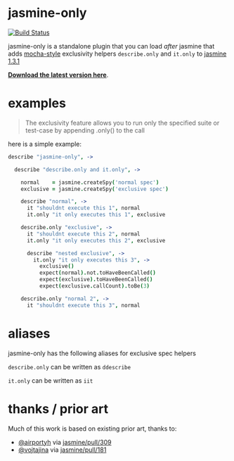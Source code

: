 # jasmine-only

[![Build Status](https://travis-ci.org/davemo/jasmine-only.png?branch=master)](https://travis-ci.org/davemo/jasmine-only)

jasmine-only is a standalone plugin that you can load _after_ jasmine that adds [mocha-style](http://visionmedia.github.io/mocha/#exclusive-tests) exclusivity helpers `describe.only` and `it.only` to [jasmine 1.3.1](https://github.com/pivotal/jasmine/releases/tag/v1.3.1)

**[Download the latest version here](https://github.com/davemo/jasmine-only/releases/download/0.1.0/jasmine-only.js)**.

# examples

> The exclusivity feature allows you to run only the specified suite or test-case by appending .only() to the call

here is a simple example:

```coffeescript
describe "jasmine-only", ->

  describe "describe.only and it.only", ->

    normal    = jasmine.createSpy('normal spec')
    exclusive = jasmine.createSpy('exclusive spec')

    describe "normal", ->
      it "shouldnt execute this 1", normal
      it.only "it only executes this 1", exclusive

    describe.only "exclusive", ->
      it "shouldnt execute this 2", normal
      it.only "it only executes this 2", exclusive

      describe "nested exclusive", ->
        it.only "it only executes this 3", ->
          exclusive()
          expect(normal).not.toHaveBeenCalled()
          expect(exclusive).toHaveBeenCalled()
          expect(exclusive.callCount).toBe(3)

    describe.only "normal 2", ->
      it "shouldnt execute this 3", normal
```

# aliases

jasmine-only has the following aliases for exclusive spec helpers

`describe.only` can be written as `ddescribe`

`it.only` can be written as `iit`

# thanks / prior art

Much of this work is based on existing prior art, thanks to:
* [@airportyh](https://github.com/airportyh) via [jasmine/pull/309](https://github.com/pivotal/jasmine/pull/309)
* [@vojtajina](https://github.com/vojtajina) via [jasmine/pull/181](https://github.com/pivotal/jasmine/pull/181)

